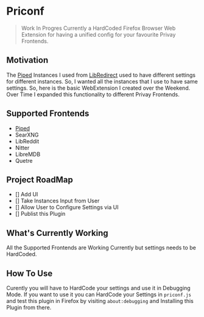 # Priconf
> Work In Progres
Currently a HardCoded Firefox Browser Web Extension for having a unified
config for your favourite Privay Frontends.

## Motivation
The [Piped](https://github.com/TeamPiped/Piped) Instances I used from
[LibRedirect](https://github.com/libredirect/browser_extension) used to have
different settings for different instances.
So, I wanted all the instances that I use to have
same settings. So, here is the basic WebExtension I created over the Weekend.
Over Time I expanded this functionality to different Privay Frontends.

## Supported Frontends
- [Piped](https://github.com/TeamPiped/Piped)
- SearXNG
- LibReddit
- Nitter
- LibreMDB
- Quetre

## Project RoadMap
- [] Add UI
- [] Take Instances Input from User
- [] Allow User to Configure Settings via UI
- [] Publist this Plugin

## What's Currently Working
All the Supported Frontends are Working Currently but settings needs to be HardCoded.

## How To Use
Curently you will have to HardCode your settings and use it in Debugging Mode.
If you want to use it you can HardCode your Settings in `priconf.js` and 
test this plugin in Firefox by visiting `about:debugging` and Installing this Plugin 
from there.
